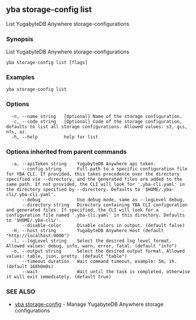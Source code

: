 ## yba storage-config list

List YugabyteDB Anywhere storage-configurations

### Synopsis

List YugabyteDB Anywhere storage-configurations

```
yba storage-config list [flags]
```

### Examples

```
yba storage-config list
```

### Options

```
  -n, --name string   [Optional] Name of the storage configuration.
  -c, --code string   [Optional] Code of the storage configuration, defaults to list all storage configurations. Allowed values: s3, gcs, nfs, az.
  -h, --help          help for list
```

### Options inherited from parent commands

```
  -a, --apiToken string    YugabyteDB Anywhere api token.
      --config string      Full path to a specific configuration file for YBA CLI. If provided, this takes precedence over the directory specified via --directory, and the generated files are added to the same path. If not provided, the CLI will look for '.yba-cli.yaml' in the directory specified by --directory. Defaults to '$HOME/.yba-cli/.yba-cli.yaml'.
      --debug              Use debug mode, same as --logLevel debug.
      --directory string   Directory containing YBA CLI configuration and generated files. If specified, the CLI will look for a configuration file named '.yba-cli.yaml' in this directory. Defaults to '$HOME/.yba-cli/'.
      --disable-color      Disable colors in output. (default false)
  -H, --host string        YugabyteDB Anywhere Host (default "http://localhost:9000")
  -l, --logLevel string    Select the desired log level format. Allowed values: debug, info, warn, error, fatal. (default "info")
  -o, --output string      Select the desired output format. Allowed values: table, json, pretty. (default "table")
      --timeout duration   Wait command timeout, example: 5m, 1h. (default 168h0m0s)
      --wait               Wait until the task is completed, otherwise it will exit immediately. (default true)
```

### SEE ALSO

* [yba storage-config](yba_storage-config.md)	 - Manage YugabyteDB Anywhere storage configurations

